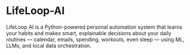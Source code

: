 # LifeLoop-AI
LifeLoop AI is a Python-powered personal automation system that learns your habits and makes smart, explainable decisions about your daily routines — calendar, emails, spending, workouts, even sleep — using ML, LLMs, and local data orchestration.
